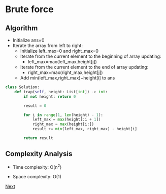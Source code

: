 # Brute force

## Algorithm

* Initialize ans=0
* Iterate the array from left to right:
    * Initialize left_max=0 and right_max=0
    * Iterate from the current element to the beginning of array updating:
        * left_max=max(left_max,height[j])
    * Iterate from the current element to the end of array updating:
        * right_max=max(right_max,height[j])
    * Add min(left_max,right_max)−height[i] to ans

```python
class Solution:
    def trap(self, height: List[int]) -> int:
        if not height: return 0

        result = 0

        for i in range(1, len(height) - 1):
            left_max = max(height[:i + 1])
            right_max = max(height[i:])
            result += min(left_max, right_max) - height[i]

        return result
```

## Complexity Analysis

* Time complexity: O(n<sup>2</sup>)

* Space complexity: O(1)

[Next](solution2.md)